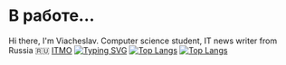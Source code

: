 # В работе...
Hi there, I'm Viacheslav. Computer science student, IT news writer from Russia 🇷🇺 [ITMO](https://itmo.ru/)
[![Typing SVG](https://readme-typing-svg.herokuapp.com?color=%2336BCF7&lines=Computer+science+student)](https://git.io/typing-svg)
[![Top Langs](https://github-readme-stats.vercel.app/api/top-langs/?username=anuraghazra&layout=compact)](https://github.com/anuraghazra/github-readme-stats)
[![Top Langs](https://github-readme-stats.vercel.app/api/top-langs/?username=anuraghazra)](https://github.com/anuraghazra/github-readme-stats)
